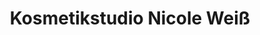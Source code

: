 ---
title: "Kosmetikstudio Nicole Weiß"
url: /tangerhuette/kosmetikstudio-nicole-weiss/
shop: Kosmetik
---